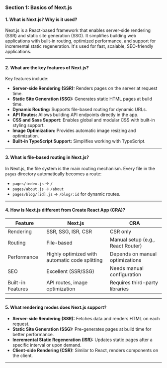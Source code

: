 
### **Section 1: Basics of Next.js**

#### **1. What is Next.js? Why is it used?**

Next.js is a React-based framework that enables server-side rendering (SSR) and static site generation (SSG). It simplifies building web applications with built-in routing, optimized performance, and support for incremental static regeneration. It's used for fast, scalable, SEO-friendly applications.

---

#### **2. What are the key features of Next.js?**

Key features include:

- **Server-side Rendering (SSR):** Renders pages on the server at request time.
- **Static Site Generation (SSG):** Generates static HTML pages at build time.
- **Dynamic Routing:** Supports file-based routing for dynamic URLs.
- **API Routes:** Allows building API endpoints directly in the app.
- **CSS and Sass Support:** Enables global and modular CSS with built-in styling support.
- **Image Optimization:** Provides automatic image resizing and optimization.
- **Built-in TypeScript Support:** Simplifies working with TypeScript.

---

#### **3. What is file-based routing in Next.js?**

In Next.js, the file system is the main routing mechanism. Every file in the `pages` directory automatically becomes a route:

- `pages/index.js` → `/`
- `pages/about.js` → `/about`
- `pages/blog/[id].js` → `/blog/:id` for dynamic routes.

---

#### **4. How is Next.js different from Create React App (CRA)?**

|Feature|Next.js|CRA|
|---|---|---|
|Rendering|SSR, SSG, ISR, CSR|CSR only|
|Routing|File-based|Manual setup (e.g., React Router)|
|Performance|Highly optimized with automatic code splitting|Depends on manual optimizations|
|SEO|Excellent (SSR/SSG)|Needs manual configuration|
|Built-in Features|API routes, image optimization|Requires third-party libraries|

---

#### **5. What rendering modes does Next.js support?**

- **Server-side Rendering (SSR):** Fetches data and renders HTML on each request.
- **Static Site Generation (SSG):** Pre-generates pages at build time for better performance.
- **Incremental Static Regeneration (ISR):** Updates static pages after a specific interval or upon demand.
- **Client-side Rendering (CSR):** Similar to React, renders components on the client.

---
